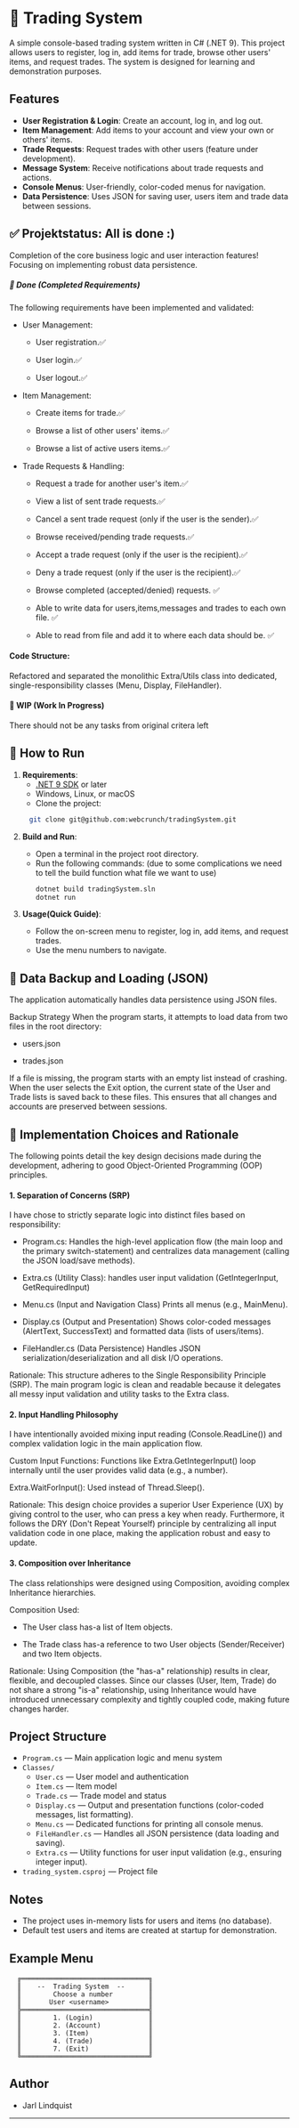 # 🌟 Trading System

A simple console-based trading system written in C# (.NET 9). This project allows users to register, log in, add items for trade, browse other users' items, and request trades. The system is designed for learning and demonstration purposes.

## Features

- **User Registration & Login**: Create an account, log in, and log out.
- **Item Management**: Add items to your account and view your own or others' items.
- **Trade Requests**: Request trades with other users (feature under development).
- **Message System**: Receive notifications about trade requests and actions.
- **Console Menus**: User-friendly, color-coded menus for navigation.
- **Data Persistence**: Uses JSON for saving user, users item and trade data between sessions.


## ✅ Projektstatus: All is done :)  

 Completion of  the core business logic and user interaction features! Focusing on implementing robust data persistence.



##### 🎉  Done (Completed Requirements)
The following requirements have been implemented and validated:

- User Management:

  - User registration.✅

  - User login.✅

  - User logout.✅

- Item Management:

  - Create items for trade.✅

  - Browse a list of other users' items.✅

  - Browse a list of active users items.✅

- Trade Requests & Handling:

  - Request a trade for another user's item.✅

  - View a list of sent trade requests.✅

  - Cancel a sent trade request (only if the user is the sender).✅

  - Browse received/pending trade requests.✅

  - Accept a trade request (only if the user is the recipient).✅

  - Deny a trade request (only if the user is the recipient).✅

  - Browse completed (accepted/denied) requests. ✅

  - Able to write data for users,items,messages and trades to each own file. ✅

  - Able to read from file and add it to where each data should be. ✅

#### Code Structure:

Refactored and separated the monolithic Extra/Utils class into dedicated, single-responsibility classes (Menu, Display, FileHandler).

#### 🚧 WIP (Work In Progress)
<!-- These two tasks represent the final steps for project completion:

Save to File (JSON): Implement the function within the FileHandler class to save all program data (User and Trade lists) to JSON files upon program exit.

Read from File (JSON): Implement the function within the FileHandler class to load all program data from JSON files upon program startup. -->

There should not be any tasks from original critera left


## 🚀 How to Run

1. **Requirements**:
   - [.NET 9 SDK](https://dotnet.microsoft.com/en-us/download/dotnet/9.0) or later
   - Windows, Linux, or macOS
   - Clone the project:
```bash
     git clone git@github.com:webcrunch/tradingSystem.git
```
2. **Build and Run**:
   - Open a terminal in the project root directory.
   - Run the following commands: (due to some complications we need to tell the build function what file we want to use)
     ```bash
     dotnet build tradingSystem.sln   
     dotnet run
     ```

3. **Usage(Quick Guide)**:
   - Follow the on-screen menu to register, log in, add items, and request trades.
   - Use the menu numbers to navigate.

## 💾 Data Backup and Loading (JSON)

The application automatically handles data persistence using JSON files.

Backup Strategy
When the program starts, it attempts to load data from two files in the root directory:

- users.json

- trades.json

If a file is missing, the program starts with an empty list instead of crashing. When the user selects the Exit option, the current state of the User and Trade lists is saved back to these files. This ensures that all changes and accounts are preserved between sessions.

## 🧠 Implementation Choices and Rationale

The following points detail the key design decisions made during the development, adhering to good Object-Oriented Programming (OOP) principles.

#### 1. Separation of Concerns (SRP)
I have chose to strictly separate logic into distinct files based on responsibility:

- Program.cs: Handles the high-level application flow (the main loop and the primary switch-statement) and centralizes data management (calling the JSON load/save methods).

- Extra.cs (Utility Class): handles user input validation (GetIntegerInput, GetRequiredInput)

- Menu.cs (Input and Navigation Class) Prints all menus (e.g., MainMenu).

- Display.cs (Output and Presentation) Shows color-coded messages (AlertText, SuccessText) and formatted data (lists of users/items).

- FileHandler.cs (Data Persistence) Handles JSON serialization/deserialization and all disk I/O operations.

Rationale: This structure adheres to the Single Responsibility Principle (SRP). The main program logic is clean and readable because it delegates all messy input validation and utility tasks to the Extra class.

#### 2. Input Handling Philosophy
I have intentionally avoided mixing input reading (Console.ReadLine()) and complex validation logic in the main application flow.

Custom Input Functions: Functions like Extra.GetIntegerInput() loop internally until the user provides valid data (e.g., a number).

Extra.WaitForInput(): Used instead of Thread.Sleep().

Rationale: This design choice provides a superior User Experience (UX) by giving control to the user, who can press a key when ready. Furthermore, it follows the DRY (Don't Repeat Yourself) principle by centralizing all input validation code in one place, making the application robust and easy to update.

#### 3. Composition over Inheritance
The class relationships were designed using Composition, avoiding complex Inheritance hierarchies.

Composition Used:

- The User class has-a list of Item objects.

- The Trade class has-a reference to two User objects (Sender/Receiver) and two Item objects.

Rationale: Using Composition (the "has-a" relationship) results in clear, flexible, and decoupled classes. Since our classes (User, Item, Trade) do not share a strong "is-a" relationship, using Inheritance would have introduced unnecessary complexity and tightly coupled code, making future changes harder.


## Project Structure

- `Program.cs` — Main application logic and menu system
- `Classes/`
  - `User.cs` — User model and authentication
  - `Item.cs` — Item model
  - `Trade.cs` — Trade model and status
  - `Display.cs` — Output and presentation functions (color-coded messages, list formatting).
  - `Menu.cs` — Dedicated functions for printing all console menus.
  - `FileHandler.cs` — Handles all JSON persistence (data loading and saving).
  - `Extra.cs` — Utility functions for user input validation (e.g., ensuring integer input).
- `trading_system.csproj` — Project file

## Notes
- The project uses in-memory lists for users and items (no database).
- Default test users and items are created at startup for demonstration.


## Example Menu
```
  ╔════════════════════════════════╗
  ║    --  Trading System  --      ║
  ║        Choose a number         ║
  ║       User <username>          ║
  ╠════════════════════════════════╣
  ║        1. (Login)              ║
  ║        2. (Account)            ║
  ║        3. (Item)               ║
  ║        4. (Trade)              ║
  ║        7. (Exit)               ║
  ╚════════════════════════════════╝
```

## Author
- Jarl Lindquist

---
